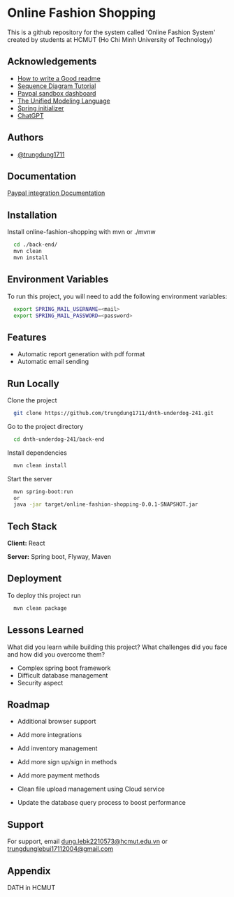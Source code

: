 
# Online Fashion Shopping

This is a github repository for the system called 'Online Fashion System' created by students at HCMUT (Ho Chi Minh University of Technology)


## Acknowledgements
 - [How to write a Good readme](https://bulldogjob.com/news/449-how-to-write-a-good-readme-for-your-github-project)
  - [Sequence Diagram Tutorial](https://online.visual-paradigm.com/diagrams/tutorials/sequence-diagram-tutorial/)
  - [Paypal sandbox dashboard](https://developer.paypal.com/dashboard/)
  - [The Unified Modeling Language](https://www.uml-diagrams.org/)
  - [Spring initializer](https://start.spring.io/)
  - [ChatGPT](https://chatgpt.com/)
## Authors

- [@trungdung1711](https://github.com/trungdung1711)


## Documentation

[Paypal integration Documentation](https://developer.paypal.com/studio/checkout/standard)


## Installation

Install online-fashion-shopping with mvn or ./mvnw

```bash
  cd ./back-end/
  mvn clean
  mvn install
```
    
## Environment Variables

To run this project, you will need to add the following environment variables: 
```bash
  export SPRING_MAIL_USERNAME=<mail>
  export SPRING_MAIL_PASSWORD=<password>
```
## Features

- Automatic report generation with pdf format
- Automatic email sending


## Run Locally

Clone the project

```bash
  git clone https://github.com/trungdung1711/dnth-underdog-241.git
```

Go to the project directory

```bash
  cd dnth-underdog-241/back-end
```

Install dependencies

```bash
  mvn clean install
```

Start the server

```bash
  mvn spring-boot:run
  or
  java -jar target/online-fashion-shopping-0.0.1-SNAPSHOT.jar
```


## Tech Stack

**Client:** React

**Server:** Spring boot, Flyway, Maven 


## Deployment

To deploy this project run

```bash
  mvn clean package
```


## Lessons Learned

What did you learn while building this project? What challenges did you face and how did you overcome them?

- Complex spring boot framework
- Difficult database management
- Security aspect
## Roadmap

- Additional browser support

- Add more integrations

- Add inventory management

- Add more sign up/sign in methods

- Add more payment methods

- Clean file upload management using Cloud service

- Update the database query process to boost performance
## Support

For support, email dung.lebk2210573@hcmut.edu.vn or trungdunglebui17112004@gmail.com


## Appendix

DATH in HCMUT